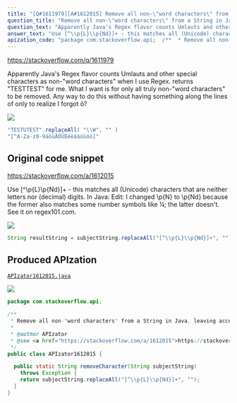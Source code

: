 ```yaml
---
title: "[Q#1611979][A#1612015] Remove all non-\"word characters\" from a String in Java, leaving accented characters?"
question_title: "Remove all non-\"word characters\" from a String in Java, leaving accented characters?"
question_text: "Apparently Java's Regex flavor counts Umlauts and other special characters as non-\"word characters\" when I use Regex. returns \"TESTTEST\" for me. What I want is for only all truly non-\"word characters\" to be removed. Any way to do this without having something along the lines of only to realize I forgot ô?"
answer_text: "Use [^\\p{L}\\p{Nd}]+ - this matches all (Unicode) characters that are neither letters nor (decimal) digits. In Java: Edit: I changed \\p{N} to \\p{Nd} because the former also matches some number symbols like ¼; the latter doesn't. See it on regex101.com."
apization_code: "package com.stackoverflow.api;  /**  * Remove all non-\"word characters\" from a String in Java, leaving accented characters?  *  * @author APIzator  * @see <a href=\"https://stackoverflow.com/a/1612015\">https://stackoverflow.com/a/1612015</a>  */ public class APIzator1612015 {    public static String removeCharacter(String subjectString)     throws Exception {     return subjectString.replaceAll(\"[^\\\\p{L}\\\\p{Nd}]+\", \"\");   } }"
---
```


https://stackoverflow.com/q/1611979

Apparently Java&#x27;s Regex flavor counts Umlauts and other special characters as non-&quot;word characters&quot; when I use Regex.
returns &quot;TESTTEST&quot; for me. What I want is for only all truly non-&quot;word characters&quot; to be removed. Any way to do this without having something along the lines of
only to realize I forgot ô?


<div class="code-logo"><img src="/stackoverflow.png" /></div>

```java
"TESTÜTEST".replaceAll( "\\W", "" )
"[^A-Za-z0-9äöüÄÖÜßéèáàúùóò]"
```


## Original code snippet

https://stackoverflow.com/a/1612015

Use [^\p{L}\p{Nd}]+ - this matches all (Unicode) characters that are neither letters nor (decimal) digits.
In Java:
Edit:
I changed \p{N} to \p{Nd} because the former also matches some number symbols like ¼; the latter doesn&#x27;t. See it on regex101.com.

<div class="code-logo"><img src="/stackoverflow.png" /></div>

```java
String resultString = subjectString.replaceAll("[^\\p{L}\\p{Nd}]+", "");
```

## Produced APIzation

[`APIzator1612015.java`](https://github.com/pasqualesalza/apization-temp/raw/main/data/search/APIzator1612015.java)

<div class="code-logo"><img src="/apizator.png" /></div>

```java
package com.stackoverflow.api;

/**
 * Remove all non-"word characters" from a String in Java, leaving accented characters?
 *
 * @author APIzator
 * @see <a href="https://stackoverflow.com/a/1612015">https://stackoverflow.com/a/1612015</a>
 */
public class APIzator1612015 {

  public static String removeCharacter(String subjectString)
    throws Exception {
    return subjectString.replaceAll("[^\\p{L}\\p{Nd}]+", "");
  }
}

```